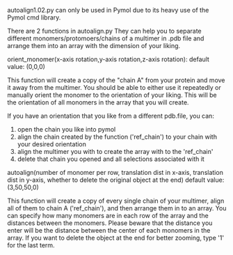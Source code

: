autoalign1.02.py can only be used in Pymol due to its heavy use of the Pymol cmd library.

There are 2 functions in autoalign.py
They can help you to separate different monomers/protomoers/chains of a multimer in .pdb file and arrange them into 
an array with the dimension of your liking.


orient_monomer(x-axis rotation,y-axis rotation,z-axis rotation):
default value: (0,0,0)

This function will create a copy of the "chain A" from your protein and move it away from the multimer.
You should be able to either use it repeatedly or manually orient the monomer to the orientation of your liking.
This will be the orientation of all monomers in the array that you will create.

If you have an orientation that you like from a different pdb.file, you can:
1. open the chain you like into pymol
2. align the chain created by the function ('ref_chain') to your chain with your desired orientation
3. align the multimer you with to create the array with to the 'ref_chain'
4. delete that chain you opened and all selections associated with it


autoalign(number of monomer per row, translation dist in x-axis, translation dist in y-axis, whether to delete the original object at the end)
default value: (3,50,50,0)

This function will create a copy of every single chain of your multimer, align all of them to chain A ('ref_chain'),
and then arrange them in to an array.
You can specify how many monomers are in each row of the array and the distances between the monomers.
Please beware that the distance you enter will be the distance between the center of each monomers in the array.
If you want to delete the object at the end for better zooming, type '1' for the last term. 

